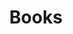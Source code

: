 ---
title: "Books"
excerpt: "This is my personal list of books and Comics."
sitemap: false
permalink: /404.html
---